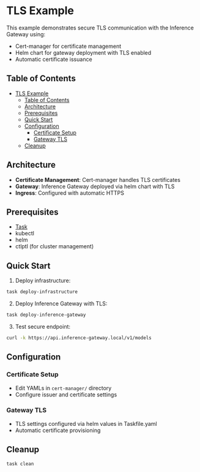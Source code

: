 # TLS Example

This example demonstrates secure TLS communication with the Inference Gateway using:

- Cert-manager for certificate management
- Helm chart for gateway deployment with TLS enabled
- Automatic certificate issuance

## Table of Contents

- [TLS Example](#tls-example)
  - [Table of Contents](#table-of-contents)
  - [Architecture](#architecture)
  - [Prerequisites](#prerequisites)
  - [Quick Start](#quick-start)
  - [Configuration](#configuration)
    - [Certificate Setup](#certificate-setup)
    - [Gateway TLS](#gateway-tls)
  - [Cleanup](#cleanup)

## Architecture

- **Certificate Management**: Cert-manager handles TLS certificates
- **Gateway**: Inference Gateway deployed via helm chart with TLS
- **Ingress**: Configured with automatic HTTPS

## Prerequisites

- [Task](https://taskfile.dev/installation/)
- kubectl
- helm
- ctlptl (for cluster management)

## Quick Start

1. Deploy infrastructure:

```bash
task deploy-infrastructure
```

2. Deploy Inference Gateway with TLS:

```bash
task deploy-inference-gateway
```

3. Test secure endpoint:

```bash
curl -k https://api.inference-gateway.local/v1/models
```

## Configuration

### Certificate Setup

- Edit YAMLs in `cert-manager/` directory
- Configure issuer and certificate settings

### Gateway TLS

- TLS settings configured via helm values in Taskfile.yaml
- Automatic certificate provisioning

## Cleanup

```bash
task clean
```
